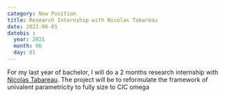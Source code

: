 ```yaml
---
category: New Position
title: Research Internship with Nicolas Tabareau
date: 2021-06-01
datebis :
  year: 2021
  month: 06
  day: 01
---
```


For my last year of bachelor, I will do
a 2 months research internship with [Nicolas Tabareau](https://tabareau.fr/).
The project will be to reformulate the framework of univalent parametricity
to fully size to CIC omega
